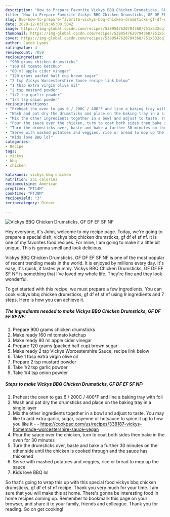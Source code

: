 ```yaml
---
description: "How to Prepare Favorite Vickys BBQ Chicken Drumsticks, GF DF EF SF NF"
title: "How to Prepare Favorite Vickys BBQ Chicken Drumsticks, GF DF EF SF NF"
slug: 856-how-to-prepare-favorite-vickys-bbq-chicken-drumsticks-gf-df-ef-sf-nf
date: 2020-12-03T19:45:00.504Z
image: https://img-global.cpcdn.com/recipes/5389547620794368/751x532cq70/vickys-bbq-chicken-drumsticks-gf-df-ef-sf-nf-recipe-main-photo.jpg
thumbnail: https://img-global.cpcdn.com/recipes/5389547620794368/751x532cq70/vickys-bbq-chicken-drumsticks-gf-df-ef-sf-nf-recipe-main-photo.jpg
cover: https://img-global.cpcdn.com/recipes/5389547620794368/751x532cq70/vickys-bbq-chicken-drumsticks-gf-df-ef-sf-nf-recipe-main-photo.jpg
author: Jacob Lyons
ratingvalue: 4
reviewcount: 7059
recipeingredient:
- "900 grams chicken drumsticks"
- "160 ml tomato ketchup"
- "80 ml apple cider vinegar"
- "120 grams packed half cup brown sugar"
- "2 tsp Vickys Worcestershire Sauce recipe link below"
- "1 tbsp extra virgin olive oil"
- "2 tsp mustard powder"
- "1/2 tsp garlic powder"
- "1/4 tsp onion powder"
recipeinstructions:
- "Preheat the oven to gas 6 / 200C / 400°F and line a baking tray with foil"
- "Wash and pat dry the drumsticks and place on the baking tray in a single layer"
- "Mix the other ingredients together in a bowl and adjust to taste. You may like to add extra garlic, sugar, cayenne or hotsauce to spice it up to how you like it  https://cookpad.com/us/recipes/338187-vickys-homemade-worcestershire-sauce-vegan"
- "Pour the sauce over the chicken, turn to coat both sides then bake in the oven for 30 minutes"
- "Turn the drumsticks over, baste and bake a further 30 minutes on the other side until the chicken is cooked through and the sauce has thickened"
- "Serve with mashed potatoes and veggies, rice or bread to mop up the sauce"
- "Kids love BBQ lol"
categories:
- Recipe
tags:
- vickys
- bbq
- chicken

katakunci: vickys bbq chicken 
nutrition: 251 calories
recipecuisine: American
preptime: "PT14M"
cooktime: "PT38M"
recipeyield: "3"
recipecategory: Dinner

---
```



![Vickys BBQ Chicken Drumsticks, GF DF EF SF NF](https://img-global.cpcdn.com/recipes/5389547620794368/751x532cq70/vickys-bbq-chicken-drumsticks-gf-df-ef-sf-nf-recipe-main-photo.jpg)

Hey everyone, it's John, welcome to my recipe page. Today, we're going to prepare a special dish, vickys bbq chicken drumsticks, gf df ef sf nf. It is one of my favorites food recipes. For mine, I am going to make it a little bit unique. This is gonna smell and look delicious.

Vickys BBQ Chicken Drumsticks, GF DF EF SF NF is one of the most popular of recent trending meals in the world. It is enjoyed by millions every day. It's easy, it's quick, it tastes yummy. Vickys BBQ Chicken Drumsticks, GF DF EF SF NF is something that I've loved my whole life. They're fine and they look wonderful.




To get started with this recipe, we must prepare a few ingredients. You can cook vickys bbq chicken drumsticks, gf df ef sf nf using 9 ingredients and 7 steps. Here is how you can achieve it.

<!--inarticleads1-->

##### The ingredients needed to make Vickys BBQ Chicken Drumsticks, GF DF EF SF NF:

1. Prepare 900 grams chicken drumsticks
1. Make ready 160 ml tomato ketchup
1. Make ready 80 ml apple cider vinegar
1. Prepare 120 grams (packed half cup) brown sugar
1. Make ready 2 tsp Vickys Worcestershire Sauce, recipe link below
1. Take 1 tbsp extra virgin olive oil
1. Prepare 2 tsp mustard powder
1. Take 1/2 tsp garlic powder
1. Take 1/4 tsp onion powder




<!--inarticleads2-->

##### Steps to make Vickys BBQ Chicken Drumsticks, GF DF EF SF NF:

1. Preheat the oven to gas 6 / 200C / 400°F and line a baking tray with foil
1. Wash and pat dry the drumsticks and place on the baking tray in a single layer
1. Mix the other ingredients together in a bowl and adjust to taste. You may like to add extra garlic, sugar, cayenne or hotsauce to spice it up to how you like it -  - https://cookpad.com/us/recipes/338187-vickys-homemade-worcestershire-sauce-vegan
1. Pour the sauce over the chicken, turn to coat both sides then bake in the oven for 30 minutes
1. Turn the drumsticks over, baste and bake a further 30 minutes on the other side until the chicken is cooked through and the sauce has thickened
1. Serve with mashed potatoes and veggies, rice or bread to mop up the sauce
1. Kids love BBQ lol




So that's going to wrap this up with this special food vickys bbq chicken drumsticks, gf df ef sf nf recipe. Thank you very much for your time. I am sure that you will make this at home. There's gonna be interesting food in home recipes coming up. Remember to bookmark this page on your browser, and share it to your family, friends and colleague. Thank you for reading. Go on get cooking!
